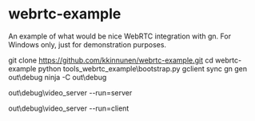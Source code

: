 # webrtc-example

An example of what would be nice WebRTC integration with gn.
For Windows only, just for demonstration purposes.

git clone https://github.com/kkinnunen/webrtc-example.git
cd webrtc-example
python tools_webrtc_example\bootstrap.py
gclient sync
gn gen out\debug
ninja -C out\debug 

out\debug\video_server --run=server

out\debug\video_server --run=client

